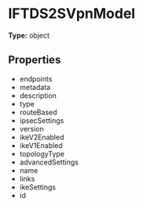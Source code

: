 # IFTDS2SVpnModel


**Type:** object

## Properties
* endpoints
* metadata
* description
* type
* routeBased
* ipsecSettings
* version
* ikeV2Enabled
* ikeV1Enabled
* topologyType
* advancedSettings
* name
* links
* ikeSettings
* id
